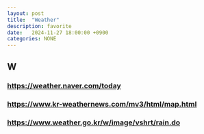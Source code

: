 ```yaml
---
layout: post
title:  "Weather"
description: favorite
date:   2024-11-27 18:00:00 +0900
categories: NONE
---
```

## W
### <https://weather.naver.com/today>
### <https://www.kr-weathernews.com/mv3/html/map.html>
### <https://www.weather.go.kr/w/image/vshrt/rain.do>
